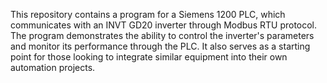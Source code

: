This repository contains a program for a Siemens 1200 PLC, which communicates with an INVT GD20 inverter through Modbus RTU protocol. The program demonstrates the ability to control the inverter's parameters and monitor its performance through the PLC. It also serves as a starting point for those looking to integrate similar equipment into their own automation projects.
